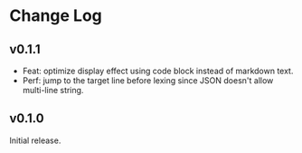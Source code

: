# Change Log

## v0.1.1

- Feat: optimize display effect using code block instead of markdown text.
- Perf: jump to the target line before lexing since JSON doesn't allow multi-line string.

## v0.1.0

Initial release.
